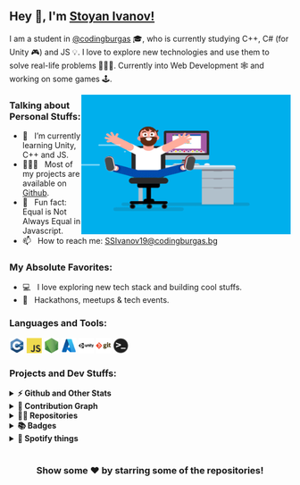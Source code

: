 ## Hey 👋, I'm [Stoyan Ivanov!](https://github.com/SSIvanov19/)

I am a student in [@codingburgas](https://github.com/codingburgas) 🎓, who is currently studying C++, C# (for Unity 🎮) and JS 💡. I love to explore new technologies and use them to solve real-life problems 👨🏻‍💻. Currently into Web Development 🕸️ and working on some games 🕹️.

<img align="right" height="250" width="375" alt="" src="https://raw.githubusercontent.com/SSIvanov19/ssivanov19/master/gifts/coder.gif" />

### Talking about Personal Stuffs:

- 🚀 &nbsp; I’m currently learning Unity, C++ and JS.
- 👨🏻‍💻 &nbsp; Most of my projects are available on [Github](https://github.com/SSIvanov19?tab=repositories).
- 👾 &nbsp; Fun fact: Equal is Not Always Equal in Javascript.
- 📫 &nbsp; How to reach me: SSIvanov19@codingburgas.bg

### My Absolute Favorites:

- 💻 &nbsp; I love exploring new tech stack and building cool stuffs.
- 🍕 &nbsp; Hackathons, meetups & tech events.

### Languages and Tools:

<code><img height="27" src="https://raw.githubusercontent.com/github/explore/80688e429a7d4ef2fca1e82350fe8e3517d3494d/topics/cpp/cpp.png" alt="cpp"></code>
<code><img height="27" src="https://raw.githubusercontent.com/github/explore/80688e429a7d4ef2fca1e82350fe8e3517d3494d/topics/javascript/javascript.png" alt="javascript"></code>
<code><img height="27" src="https://raw.githubusercontent.com/github/explore/80688e429a7d4ef2fca1e82350fe8e3517d3494d/topics/nodejs/nodejs.png" alt="nodejs"></code>
<code><img height="27" src="https://raw.githubusercontent.com/github/explore/eaef8552d8b082ffafe2bfc8a5023d47da904aac/topics/azure/azure.png" alt="azure"></code>
<code><img height="27" src="https://raw.githubusercontent.com/github/explore/master/topics/unity/unity.png" alt="unity"></code>
<code><img height="27" src="https://raw.githubusercontent.com/github/explore/80688e429a7d4ef2fca1e82350fe8e3517d3494d/topics/git/git.png" alt="git"></code>
<code><img height="27" src="https://raw.githubusercontent.com/github/explore/80688e429a7d4ef2fca1e82350fe8e3517d3494d/topics/terminal/terminal.png" alt="terminal"></code>

### Projects and Dev Stuffs:

<details>	
  <summary><b>⚡ Github and Other Stats</b></summary>
  <br>
  
 <!--START_SECTION:waka-->
![Profile Views](http://img.shields.io/badge/Profile%20Views-41-blue)

![Lines of code](https://img.shields.io/badge/From%20Hello%20World%20I%27ve%20Written-2%20Million%20lines%20of%20code-blue)

**🐱 My GitHub Data** 

> 🏆 201 Contributions in the Year 2022
 > 
> 📦 867.7 kB Used in GitHub's Storage 
 > 
> 🚫 Not Opted to Hire
 > 
> 📜 15 Public Repositories 
 > 
> 🔑 16 Private Repositories  
 > 
**I'm an Early 🐤** 

```text
🌞 Morning    85 commits     █████░░░░░░░░░░░░░░░░░░░░   22.02% 
🌆 Daytime    121 commits    ███████░░░░░░░░░░░░░░░░░░   31.35% 
🌃 Evening    160 commits    ██████████░░░░░░░░░░░░░░░   41.45% 
🌙 Night      20 commits     █░░░░░░░░░░░░░░░░░░░░░░░░   5.18%

```
📅 **I'm Most Productive on Sunday** 

```text
Monday       67 commits     ████░░░░░░░░░░░░░░░░░░░░░   17.36% 
Tuesday      50 commits     ███░░░░░░░░░░░░░░░░░░░░░░   12.95% 
Wednesday    60 commits     ████░░░░░░░░░░░░░░░░░░░░░   15.54% 
Thursday     26 commits     █░░░░░░░░░░░░░░░░░░░░░░░░   6.74% 
Friday       58 commits     ███░░░░░░░░░░░░░░░░░░░░░░   15.03% 
Saturday     49 commits     ███░░░░░░░░░░░░░░░░░░░░░░   12.69% 
Sunday       76 commits     █████░░░░░░░░░░░░░░░░░░░░   19.69%

```


📊 **This Week I Spent My Time On** 

```text
⌚︎ Time Zone: Europe/Sofia

💬 Programming Languages: 
C++                      22 hrs 14 mins      █████████████████████░░░░   86.91% 
C                        2 hrs 51 mins       ██░░░░░░░░░░░░░░░░░░░░░░░   11.19% 
Objective-C              17 mins             ░░░░░░░░░░░░░░░░░░░░░░░░░   1.15% 
Other                    11 mins             ░░░░░░░░░░░░░░░░░░░░░░░░░   0.75%

🔥 Editors: 
Visual Studio            25 hrs 35 mins      █████████████████████████   100.0%

💻 Operating System: 
Windows                  25 hrs 35 mins      █████████████████████████   100.0%

```

**I Mostly Code in C++** 

```text
C++                      13 repos            ████████░░░░░░░░░░░░░░░░░   33.33% 
HTML                     11 repos            ███████░░░░░░░░░░░░░░░░░░   28.21% 
C#                       5 repos             ███░░░░░░░░░░░░░░░░░░░░░░   12.82% 
JavaScript               3 repos             ██░░░░░░░░░░░░░░░░░░░░░░░   7.69% 
Dockerfile               3 repos             ██░░░░░░░░░░░░░░░░░░░░░░░   7.69%

```


**Timeline**

![Chart not found](https://raw.githubusercontent.com/SSIvanov19/SSIvanov19/main/charts/bar_graph.png) 


<!--END_SECTION:waka-->
</details>
<details>
  <summary><b>🐍 Contribution Graph</b></summary>
  <img src="https://github.com/SSIvanov19/ssivanov19/blob/output/github-contribution-grid-snake.gif" alt="snake gif">
</details>
<details>
  <summary><b>🧑‍🚀 Repositories</b></summary>

[![Maze Game 2021](https://github-readme-stats.vercel.app/api/pin/?username=ssivanov19&repo=maze-game-2021)](https://github.com/SSIvanov19/maze-game-2021)
[![Final FinalProject-Unity](https://github-readme-stats.vercel.app/api/pin/?username=IDIliev18&repo=FinalProject-Unity)](https://github.com/IDIliev18/FinalProject-Unity)
[![Fire department 2021](https://github-readme-stats.vercel.app/api/pin/?username=ssivanov19&repo=fire-department-2021)](https://github.com/SSIvanov19/fire-department-2021)
[![Lathraea Rhodopaea](https://github-readme-stats.vercel.app/api/pin/?username=ssivanov19&repo=lathraea-rhodopaea)](https://github.com/SSIvanov19/fire-department-2021)
[![Chupacabra](https://github-readme-stats.vercel.app/api/pin/?username=idiliev18&repo=chupacabra)](https://github.com/idiliev18/chupacabra)
</details>
<details>
  <summary><b>📚 Badges</b></summary>
  <!--START_SECTION:badges-->
[![Microsoft Certified: Azure Fundamentals](https://images.credly.com/size/110x110/images/be8fcaeb-c769-4858-b567-ffaaa73ce8cf/image.png)](http://www.credly.com/badges/a893b7fe-2ae4-454c-b33c-e90947b33b28 "Microsoft Certified: Azure Fundamentals")
[![MTA: Introduction to Programming Using Python - Certified 2021](https://images.credly.com/size/110x110/images/ebfba101-5b78-49b6-903a-ac9ad518fe8a/MTA-Introduction_to_Programming_Using_Python-600x600.png)](http://www.credly.com/badges/b5ba2843-1fbd-481c-ad24-29012459b5ba "MTA: Introduction to Programming Using Python - Certified 2021")
[![Microsoft Excel (Office 2016)](https://images.credly.com/size/110x110/images/d0790dc7-5127-4262-a492-1b60030b0114/MOS_Excel.png)](http://www.credly.com/badges/41931c0f-5be8-4e13-b3fa-82f0defd1957 "Microsoft Excel (Office 2016)")
[![MTA: Introduction to Programming Using HTML and CSS - Certified 2021](https://images.credly.com/size/110x110/images/241488f4-9110-41aa-804e-51a8f8ba430d/MTA-Introduction_to_Programming_Using_HTML_and_CSS-600x600.png)](http://www.credly.com/badges/50443da3-91dc-4cda-b602-2a9db3d76249 "MTA: Introduction to Programming Using HTML and CSS - Certified 2021")
[![Microsoft Word (Office 2016)](https://images.credly.com/size/110x110/images/fd092703-61db-4e9f-9c7c-2211d44ca87d/MOS_Word.png)](http://www.credly.com/badges/e6d36159-6402-4420-ac42-45407b356dda "Microsoft Word (Office 2016)")
[![MTA: Introduction to Programming Using JavaScript - Certified 2021](https://images.credly.com/size/110x110/images/16840ea3-5c9a-4599-853e-7e15bac7748e/MTA-Introduction_to_Programming_Using_JavaScript-600x600.png)](http://www.credly.com/badges/a6f166f2-d8e6-4890-9686-3e2721bc1123 "MTA: Introduction to Programming Using JavaScript - Certified 2021")
<!--END_SECTION:badges-->
</details>  
<details>	
  <summary><b>🎵 Spotify things</b></summary>

  ![Spotify](https://novatorem-green-omega.vercel.app/api/spotify)
</details>

#

<div align="center">

### Show some ❤️ by starring some of the repositories!

</div>

